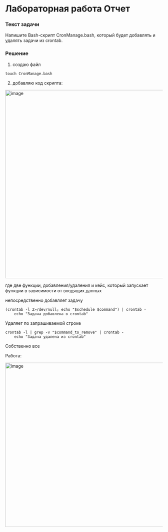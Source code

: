 # Лабораторная работа Отчет
### Текст задачи
Напишите Bash-скрипт CronManage.bash, который будет добавлять и удалять задачи из crontab.

### Решение 

1) создаю файл
```
touch CronManage.bash
```
2) добавляю код скрипта:

<img width="602" alt="image" src="https://github.com/user-attachments/assets/63c3a5a4-b1d1-477f-bd6f-23330f892daa" />

где две функции, добавления/удаления и кейс, который запускает функции в зависимости от входящих данных

непосредственно добавляет задачу
```
(crontab -l 2>/dev/null; echo "$schedule $command") | crontab -
    echo "Задача добавлена в crontab"
```

Удаляет по запрашиваемой строке 
```
crontab -l | grep -v "$command_to_remove" | crontab -
    echo "Задача удалена из crontab"

```
Собственно все

Работа:

<img width="525" alt="image" src="https://github.com/user-attachments/assets/0dbb9957-bbdf-453c-b227-ba824677b42a" />
